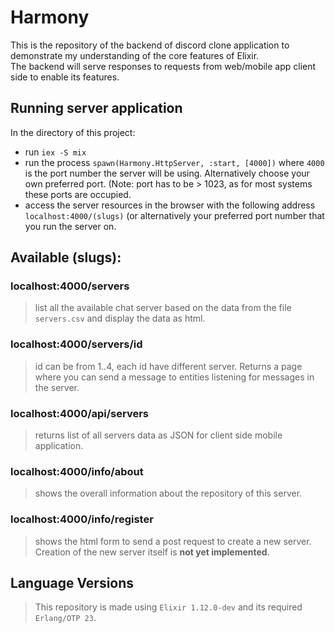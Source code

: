 # Harmony

This is the repository of the backend of discord clone application to demonstrate my understanding of the core features of Elixir.  
The backend will serve responses to requests from web/mobile app client side to enable its features.

## Running server application
In the directory of this project:
- run `iex -S mix`
- run the process `spawn(Harmony.HttpServer, :start, [4000])` where `4000` is the port number the server will be using. Alternatively choose your own preferred port. (Note: port has to be > 1023, as for most systems these ports are occupied.
- access the server resources in the browser with the following address `localhost:4000/(slugs)` (or alternatively your preferred port number that you run the server on.

## Available (slugs):

### localhost:4000/servers
> list all the available chat server based on the data from the file `servers.csv` and display the data as html.

### localhost:4000/servers/id
> id can be from 1..4, each id have different server. Returns a page where you can send a message to entities listening for messages in the server.

### localhost:4000/api/servers
> returns list of all servers data as JSON for client side mobile application.

### localhost:4000/info/about
> shows the overall information about the repository of this server.

### localhost:4000/info/register
> shows the html form to send a post request to create a new server. Creation of the new server itself is **not yet implemented**.

## Language Versions
> This repository is made using `Elixir 1.12.0-dev` and its required `Erlang/OTP 23`.

